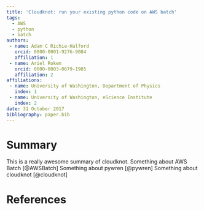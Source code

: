 ```yaml
---
title: 'Cloudknot: run your existing python code on AWS batch'
tags:
  - AWS
  - python
  - batch
authors:
 - name: Adam C Richie-Halford
   orcid: 0000-0001-9276-9084
   affiliation: 1
 - name: Ariel Rokem
   orcid: 0000-0003-0679-1985
   affiliation: 2
affiliations:
 - name: University of Washington, Department of Physics
   index: 1
 - name: University of Washington, eScience Institute
   index: 2
date: 31 October 2017
bibliography: paper.bib
---
```


# Summary

This is a really awesome summary of cloudknot.
Something about AWS Batch [@AWSBatch]
Something about pywren [@pywren]
Something about cloudknot [@cloudknot]

# References
